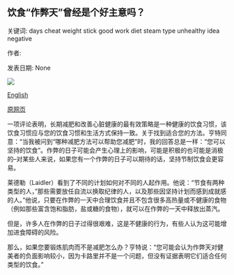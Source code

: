 ## 饮食“作弊天”曾经是个好主意吗？

关键词: days cheat weight stick good work diet steam type unhealthy idea negative

作者: 

发表日期: None

![](https://ichef.bbci.co.uk/images/ic/1200xn/p085v5x9.jpg)

[English](Are%20diet%20%E2%80%98cheat%20days%E2%80%99%20ever%20a%20good%20idea%3F.md)

[原网页](https://www.bbc.co.uk/food/articles/cheat_days)

一项评论表明，长期减肥和改善心脏健康的最有效策略是一种健康的饮食习惯，该饮食习惯应与您的饮食习惯和生活方式保持一致。关于找到适合您的方法。亨特同意：“当我被问到“哪种减肥方法可以帮助您减肥”时，我的回答总是一样：“您可以坚持的饮食”。作弊的日子可能会产生心理上的影响，可能是积极的也可能是消极的–对某些人来说，如果您有一个作弊的日子可以期待的话，坚持节制饮食会更容易。

莱德勒（Laidler）看到了不同的计划如何对不同的人起作用。他说：“节食有两种类型的人，”那些需要放任自流以换取纪律的人，以及那些因坚持计划而感到成就感的人。”他说，只要在作弊的一天中合理饮食并且不包含很多高热量或不健康的食物（例如那些富含饱和脂肪，盐或糖的食物），就可以在作弊的一天中释放出蒸汽。

但是，许多人在作弊的日子过得很艰难，这是不健康的行为，有些人认为这可能增加进食障碍的风险。

那么，如果您要锻炼肌肉而不是减肥怎么办？亨特说：“您可能会认为作弊天对健美者的负面影响较小，因为卡路里并不是一个问题，但没有证据表明它们适合任何类型的饮食。”